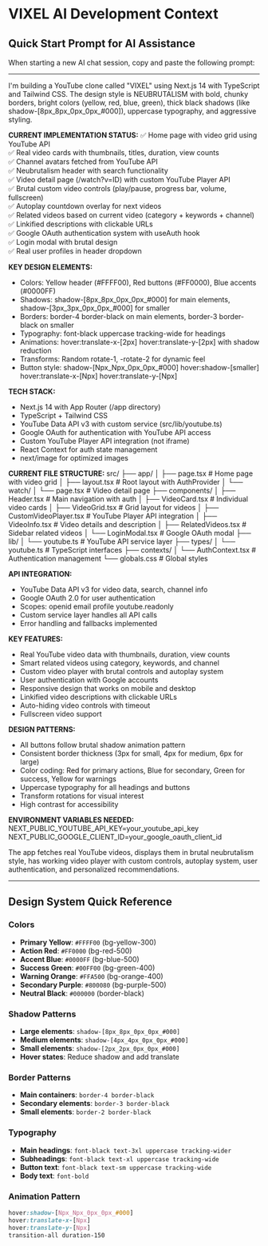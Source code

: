 # VIXEL AI Development Context

## Quick Start Prompt for AI Assistance

When starting a new AI chat session, copy and paste the following prompt:

---

I'm building a YouTube clone called "VIXEL" using Next.js 14 with TypeScript and Tailwind CSS. The design style is NEUBRUTALISM with bold, chunky borders, bright colors (yellow, red, blue, green), thick black shadows (like shadow-[8px_8px_0px_0px_#000]), uppercase typography, and aggressive styling.

**CURRENT IMPLEMENTATION STATUS:**
✅ Home page with video grid using YouTube API  
✅ Real video cards with thumbnails, titles, duration, view counts  
✅ Channel avatars fetched from YouTube API  
✅ Neubrutalism header with search functionality  
✅ Video detail page (/watch?v=ID) with custom YouTube Player API  
✅ Brutal custom video controls (play/pause, progress bar, volume, fullscreen)  
✅ Autoplay countdown overlay for next videos  
✅ Related videos based on current video (category + keywords + channel)  
✅ Linkified descriptions with clickable URLs  
✅ Google OAuth authentication system with useAuth hook  
✅ Login modal with brutal design  
✅ Real user profiles in header dropdown  

**KEY DESIGN ELEMENTS:**
- Colors: Yellow header (#FFFF00), Red buttons (#FF0000), Blue accents (#0000FF)
- Shadows: shadow-[8px_8px_0px_0px_#000] for main elements, shadow-[3px_3px_0px_0px_#000] for smaller
- Borders: border-4 border-black on main elements, border-3 border-black on smaller
- Typography: font-black uppercase tracking-wide for headings
- Animations: hover:translate-x-[2px] hover:translate-y-[2px] with shadow reduction
- Transforms: Random rotate-1, -rotate-2 for dynamic feel
- Button style: shadow-[Npx_Npx_0px_0px_#000] hover:shadow-[smaller] hover:translate-x-[Npx] hover:translate-y-[Npx]

**TECH STACK:**
- Next.js 14 with App Router (/app directory)
- TypeScript + Tailwind CSS
- YouTube Data API v3 with custom service (src/lib/youtube.ts)
- Google OAuth for authentication with YouTube API access
- Custom YouTube Player API integration (not iframe)
- React Context for auth state management
- next/image for optimized images

**CURRENT FILE STRUCTURE:**
src/
├── app/
│   ├── page.tsx                 # Home page with video grid
│   ├── layout.tsx              # Root layout with AuthProvider
│   └── watch/
│       └── page.tsx            # Video detail page
├── components/
│   ├── Header.tsx              # Main navigation with auth
│   ├── VideoCard.tsx           # Individual video cards
│   ├── VideoGrid.tsx           # Grid layout for videos
│   ├── CustomVideoPlayer.tsx   # YouTube Player API integration
│   ├── VideoInfo.tsx           # Video details and description
│   ├── RelatedVideos.tsx       # Sidebar related videos
│   └── LoginModal.tsx          # Google OAuth modal
├── lib/
│   └── youtube.ts              # YouTube API service layer
├── types/
│   └── youtube.ts              # TypeScript interfaces
├── contexts/
│   └── AuthContext.tsx         # Authentication management
└── globals.css                 # Global styles


**API INTEGRATION:**
- YouTube Data API v3 for video data, search, channel info
- Google OAuth 2.0 for user authentication
- Scopes: openid email profile youtube.readonly
- Custom service layer handles all API calls
- Error handling and fallbacks implemented

**KEY FEATURES:**
- Real YouTube video data with thumbnails, duration, view counts
- Smart related videos using category, keywords, and channel
- Custom video player with brutal controls and autoplay system
- User authentication with Google accounts
- Responsive design that works on mobile and desktop
- Linkified video descriptions with clickable URLs
- Auto-hiding video controls with timeout
- Fullscreen video support

**DESIGN PATTERNS:**
- All buttons follow brutal shadow animation pattern
- Consistent border thickness (3px for small, 4px for medium, 6px for large)
- Color coding: Red for primary actions, Blue for secondary, Green for success, Yellow for warnings
- Uppercase typography for all headings and buttons
- Transform rotations for visual interest
- High contrast for accessibility

**ENVIRONMENT VARIABLES NEEDED:**
NEXT_PUBLIC_YOUTUBE_API_KEY=your_youtube_api_key
NEXT_PUBLIC_GOOGLE_CLIENT_ID=your_google_oauth_client_id

The app fetches real YouTube videos, displays them in brutal neubrutalism style, has working video player with custom controls, autoplay system, user authentication, and personalized recommendations.

---

## Design System Quick Reference

### Colors
- **Primary Yellow**: `#FFFF00` (bg-yellow-300)
- **Action Red**: `#FF0000` (bg-red-500)  
- **Accent Blue**: `#0000FF` (bg-blue-500)
- **Success Green**: `#00FF00` (bg-green-400)
- **Warning Orange**: `#FFA500` (bg-orange-400)
- **Secondary Purple**: `#800080` (bg-purple-500)
- **Neutral Black**: `#000000` (border-black)

### Shadow Patterns
- **Large elements**: `shadow-[8px_8px_0px_0px_#000]`
- **Medium elements**: `shadow-[4px_4px_0px_0px_#000]`  
- **Small elements**: `shadow-[2px_2px_0px_0px_#000]`
- **Hover states**: Reduce shadow and add translate

### Border Patterns
- **Main containers**: `border-4 border-black`
- **Secondary elements**: `border-3 border-black`
- **Small elements**: `border-2 border-black`

### Typography
- **Main headings**: `font-black text-3xl uppercase tracking-wider`
- **Subheadings**: `font-black text-xl uppercase tracking-wide`
- **Button text**: `font-black text-sm uppercase tracking-wide`
- **Body text**: `font-bold`

### Animation Pattern
```css
hover:shadow-[Npx_Npx_0px_0px_#000] 
hover:translate-x-[Npx] 
hover:translate-y-[Npx] 
transition-all duration-150